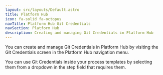 ```yaml
---
layout: src/layouts/Default.astro
title: Platform Hub
icon: fa-solid fa-octopus
navTitle: Platform Hub Git Credentials
navSection: Platform Hub
description: Creating and managing Git Credentials in Platform Hub 
---
```


You can create and manage Git Credentials in Platform Hub by visiting the Git Credentials screen in the Platform Hub navigation menu. 

You can use Git Credentials inside your process templates by selecting them from a dropdown in the step field that requires them.
